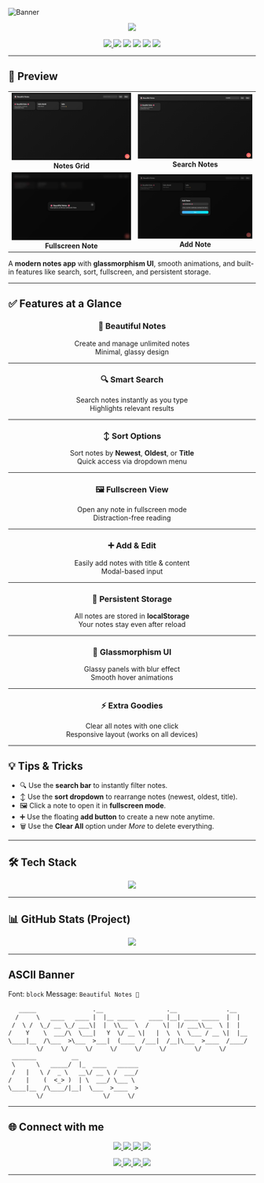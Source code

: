 <!-- Banner -->
![Banner](https://capsule-render.vercel.app/api?type=blur&height=300&color=gradient&text=🌸%20Beautiful%20Notes%20🌸&desc=Glassmorphism%20UI%20%7C%20Persistent%20Storage%20%7C%20Smart%20Features&fontAlign=50&fontSize=60&descSize=20&descAlignY=53&descAlign=59&fontAlignY=40&fontColor=FFFFFF)

<p align="center">
  <img src="https://readme-typing-svg.herokuapp.com?font=Fira+Code&size=22&duration=3000&pause=1000&color=36BCF7&center=true&vCenter=true&width=600&lines=Take+Beautiful+Notes+📝;Glassy+Minimal+UI;Sort+%7C+Search+%7C+Fullscreen;Persistent+Local+Storage" />
</p>

<p align="center">
  <a href="https://bismay-exe.github.io/Beautiful-Notes/">
    <img src="https://img.shields.io/badge/🌐%20Live%20Website-Beautiful%20Notes-36BCF7?style=for-the-badge&logo=code&logoColor=white" />
  </a>
  <img src="https://img.shields.io/badge/HTML-5-orange?style=for-the-badge&logo=html5&logoColor=white" />
  <img src="https://img.shields.io/badge/CSS-3-blue?style=for-the-badge&logo=css3&logoColor=white" />
  <img src="https://img.shields.io/badge/JavaScript-ES6-yellow?style=for-the-badge&logo=javascript&logoColor=black" />
  <img src="https://img.shields.io/badge/Open%20Source-❤️-green?style=for-the-badge&logo=github&logoColor=white" />
  <img src="https://img.shields.io/badge/License-MIT-blueviolet?style=for-the-badge" />
</p>

---

## 📸 Preview

<p align="center">
  <table>
    <tr>
      <td align="center">
        <img src="assets/screenshots/notes-grid.png" alt="Notes Grid" width="400px" /><br>
        <b>Notes Grid</b>
      </td>
      <td align="center">
        <img src="assets/screenshots/search.png" alt="Search Notes" width="400px" /><br>
        <b>Search Notes</b>
      </td>
    </tr>
    <tr>
      <td align="center">
        <img src="assets/screenshots/fullscreen.png" alt="Fullscreen Note" width="400px" /><br>
        <b>Fullscreen Note</b>
      </td>
      <td align="center">
        <img src="assets/screenshots/add-note.png" alt="Add Note" width="400px" /><br>
        <b>Add Note</b>
      </td>
    </tr>
  </table>
</p>

A **modern notes app** with **glassmorphism UI**, smooth animations, and built-in features like search, sort, fullscreen, and persistent storage.

---

## ✅ Features at a Glance

<div align="center">

### 📝 Beautiful Notes  
Create and manage unlimited notes  
Minimal, glassy design  

---

### 🔍 Smart Search  
Search notes instantly as you type  
Highlights relevant results  

---

### ↕️ Sort Options  
Sort notes by **Newest**, **Oldest**, or **Title**  
Quick access via dropdown menu  

---

### 🖼️ Fullscreen View  
Open any note in fullscreen mode  
Distraction-free reading  

---

### ➕ Add & Edit  
Easily add notes with title & content  
Modal-based input  

---

### 💾 Persistent Storage  
All notes are stored in **localStorage**  
Your notes stay even after reload  

---

### 🎨 Glassmorphism UI  
Glassy panels with blur effect  
Smooth hover animations  

---

### ⚡ Extra Goodies  
Clear all notes with one click  
Responsive layout (works on all devices)  

</div>

---

## 💡 Tips & Tricks

- 🔍 Use the **search bar** to instantly filter notes.  
- ↕️ Use the **sort dropdown** to rearrange notes (newest, oldest, title).  
- 🖼️ Click a note to open it in **fullscreen mode**.  
- ➕ Use the floating **add button** to create a new note anytime.  
- 🗑️ Use the **Clear All** option under *More* to delete everything.  

---

## 🛠️ Tech Stack  

<p align="center">
  <img src="https://skillicons.dev/icons?i=html,css,js&theme=dark" />
</p>

---

## 📊 GitHub Stats (Project)

<p align="center">
  <img src="https://github-readme-stats.vercel.app/api/pin/?username=Bismay-exe&repo=Beautiful-Notes&theme=transparent&bg_color=30,000000,434343&title_color=FFD700&text_color=FFFFFF&icon_color=36BCF7&hide_border=true" />
</p>

---

## ASCII Banner

<!--ascii-start-->
Font: `block`
Message: `Beautiful Notes 📝`
```text
   _____                .__                  .__              .__   
  /     \   ____   ____ |  |__ _____    ____ |__| ____ _____  |  |  
 /  \ /  \_/ __ \_/ ___\|  |  \\__  \  /    \|  |/ ___\\__  \ |  |  
/    Y    \  ___/\  \___|   Y  \/ __ \|   |  \  \  \___ / __ \|  |__
\____|__  /\___  >\___  >___|  (____  /___|  /__|\___  >____  /____/
        \/     \/     \/     \/     \/     \/        \/     \/      
 _______          __                                                
 \      \   _____/  |_  ____   ______                               
 /   |   \ /  _ \   __\/ __ \ /  ___/                               
/    |    (  <_> )  | \  ___/ \___ \                                
\____|__  /\____/|__|  \___  >____  >                               
        \/                 \/     \/
```
<!--ascii-end-->

---

## 🌐 Connect with me

<p align="center">
  <a href="https://github.com/Bismay-exe" target="_blank">
    <img src="https://img.shields.io/badge/GitHub-Profile-FFD700?style=for-the-badge&logo=github&logoColor=black&labelColor=1a1a1a" />
  </a>

  <a href="https://instagram.com/bismay.exe" target="_blank">
    <img src="https://img.shields.io/badge/Instagram-Follow-E4405F?style=for-the-badge&logo=instagram&logoColor=white&labelColor=1a1a1a" />
  </a>

  <a href="https://t.me/bismay_exe" target="_blank">
    <img src="https://img.shields.io/badge/Telegram-Chat-0088CC?style=for-the-badge&logo=telegram&logoColor=white&labelColor=1a1a1a" />
  </a>

  <a href="https://discord.com" target="_blank">
    <img src="https://img.shields.io/badge/Discord-Join-5865F2?style=for-the-badge&logo=discord&logoColor=white&labelColor=1a1a1a" />
  </a>
</p>

<p align="center">
  <a href="https://youtube.com" target="_blank">
    <img src="https://img.shields.io/badge/YouTube-Subscribe-FF0000?style=for-the-badge&logo=youtube&logoColor=white&labelColor=1a1a1a" />
  </a>

  <a href="https://linkedin.com" target="_blank">
    <img src="https://img.shields.io/badge/LinkedIn-Connect-0A66C2?style=for-the-badge&logo=linkedin&logoColor=white&labelColor=1a1a1a" />
  </a>

  <a href="https://threads.net/@bismay.exe" target="_blank">
    <img src="https://img.shields.io/badge/Threads-Follow-000000?style=for-the-badge&logo=threads&logoColor=white&labelColor=1a1a1a" />
  </a>

  <a href="https://t.me/BismaysInventory" target="_blank">
    <img src="https://img.shields.io/badge/Telegram-Group-32CD32?style=for-the-badge&logo=telegram&logoColor=white&labelColor=1a1a1a" />
  </a>
</p>


---
